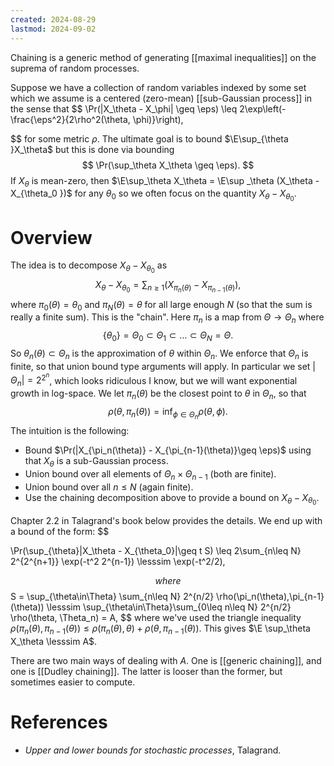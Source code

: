 ```yaml
---
created: 2024-08-29
lastmod: 2024-09-02
---
```

Chaining is a generic method of generating [[maximal inequalities]] on the suprema of random processes. 

Suppose we have a collection of random variables indexed by some set  which we assume is a centered (zero-mean) [[sub-Gaussian process]] in the sense that 
$$
\Pr(|X_\theta - X_\phi| \geq \eps) \leq 2\exp\left(-\frac{\eps^2}{2\rho^2(\theta, \phi)}\right),

$$
for some metric $\rho$. The ultimate goal is to bound $\E\sup_{\theta }X_\theta$ but this is done via bounding
$$
\Pr(\sup_\theta X_\theta \geq \eps).
$$
If $X_\theta$ is mean-zero, then $\E\sup_\theta X_\theta = \E\sup _\theta (X_\theta - X_{\theta_0 })$ for any $\theta_0$ so we often focus on the quantity $X_\theta - X_{\theta_0}$.

# Overview 

The idea is to decompose $X_\theta - X_{\theta_0}$ as 
$$
X_\theta - X_{\theta_0} = \sum_{n\geq 1} (X_{\pi_n(\theta)} - X_{\pi_{n-1}(\theta)}),
$$
where $\pi_0(\theta) = \theta_0$ and $\pi_N(\theta) = \theta$ for all large enough $N$ (so that the sum is really a finite sum). This is the "chain". Here $\pi_n$ is a map from $\Theta \to \Theta_n$ where 
$$
\{\theta_0\} = \Theta_0 \subset \Theta_1\subset \dots \subset \Theta_N = \Theta.
$$
So $\theta_n(\theta)\subset \Theta_n$ is the approximation of $\theta$ within $\Theta_n$. We enforce that $\Theta_n$ is finite, so that union bound type arguments will apply. In particular we set $|\Theta_n| = 2^{2^n}$, which looks ridiculous I know, but we will want exponential growth in log-space. We let $\pi_n(\theta)$ be the closest point to $\theta$ in $\Theta_n$, so that
$$
\rho(\theta, \pi_n(\theta)) = \inf_{\phi\in\Theta_n} \rho(\theta, \phi).
$$
The intuition is the following:
- Bound $\Pr(|X_{\pi_n(\theta)} - X_{\pi_{n-1}(\theta)}\geq \eps)$ using that $X_\theta$ is a sub-Gaussian process. 
- Union bound over all elements of $\Theta_n \times \Theta_{n-1}$ (both are finite). 
- Union bound over all $n\leq N$ (again finite). 
- Use the chaining decomposition above to provide a bound on $X_\theta - X_{\theta_0}$. 

Chapter 2.2 in Talagrand's book below provides the details. We end up with a bound of the form: 
$$

\Pr(\sup_{\theta}|X_\theta - X_{\theta_0}|\geq t S) \leq 2\sum_{n\leq N} 2^{2^{n+1}} \exp(-t^2 2^{n-1}) \lesssim \exp(-t^2/2),

$$
where 
$$
S = \sup_{\theta\in\Theta} \sum_{n\leq N} 2^{n/2} \rho(\pi_n(\theta),\pi_{n-1}(\theta)) \lesssim \sup_{\theta\in\Theta}\sum_{0\leq n\leq N} 2^{n/2} \rho(\theta, \Theta_n) = A,
$$
where we've used the triangle inequality $\rho(\pi_n(\theta), \pi_{n-1}(\theta)) \leq \rho(\pi_n(\theta), \theta) + \rho(\theta, \pi_{n-1}(\theta))$. 
This gives $\E \sup_\theta X_\theta \lesssim A$. 

There are two main ways of dealing with $A$. One is [[generic chaining]], and one is [[Dudley chaining]]. The latter is looser than the former, but sometimes easier to compute. 

# References 
- _Upper and lower bounds for stochastic processes_, Talagrand. 